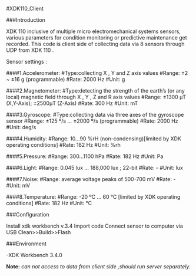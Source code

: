 #XDK110_Client


###Introduction

XDK 110 inclusive of multiple micro electromechanical systems sensors, various parameters for condition monitoring or predictive maintenance get recorded.
This code is client side of collecting data via 8 sensors through UDP from XDK 110 .

Sensor settings :

####1.Accelerometer:
   #Type:collecting X , Y and Z axis values
   #Range: ±2 ~ ±16 g (programmable)
   #Rate: 2000 Hz
   #Unit: g 


####2.Magnetometer:
   #Type:detecting the strength of the earth’s (or any local) magnetic field through X , Y , Z and R axis values
   #Range: ±1300 μT (X,Y-Axis); ±2500μT (Z-Axis)
   #Rate: 300 Hz
   #Unit: mT


####3.Gyroscope:
   #Type:collecting data via three axes of the gyroscope sensor 
   #Range: ±125 º/s … ±2000 º/s (programmable)
   #Rate: 2000 Hz 
   #Unit: deg/s 


####4.Humidity: 
   #Range: 10…90 %rH (non-condensing)[limited by XDK operating conditions]
   #Rate: 182 Hz 
   #Unit: %rh


####5.Pressure:
   #Range: 300…1100 hPa
   #Rate: 182 Hz 
   #Unit: Pa

####6.Light:
   #Range: 0.045 lux … 188,000 lux ; 22-bit
   #Rate: -
   #Unit: lux


####7.Noise:
   #Range: average voltage peaks of 500-700 mV
   #Rate: - 
   #Unit: mV


####8.Temperature:
   #Range: -20 ºC ... 60 °C [limited by XDK operating conditions]
   #Rate: 182 Hz 
   #Unit: °C


###Configuration

Install xdk workbench v.3.4 
Import code
Connect sensor to computer via USB
Clean>>Build>>Flash 


###Environment

-XDK Workbench 3.4.0



**Note:** *can not access to data from client side ,should run server separately.* 